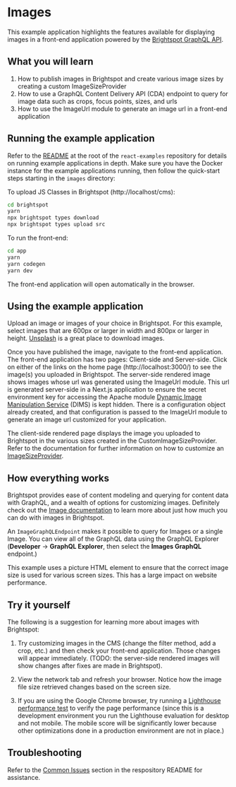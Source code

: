 # Images
This example application highlights the features available for displaying images in a front-end application powered by the [Brightspot GraphQL API](https://www.brightspot.com/documentation/brightspot-cms-developer-guide/latest/graphql-api).

## What you will learn
1. How to publish images in Brightspot and create various image sizes by creating a custom ImageSizeProvider
2. How to use a GraphQL Content Delivery API (CDA) endpoint to query for image data such as crops, focus points, sizes, and urls
3. How to use the ImageUrl module to generate an image url in a front-end application

## Running the example application
Refer to the [README](/README.md) at the root of the `react-examples` repository for details on running example applications in depth. Make sure you have the Docker instance for the example applications running, then follow the quick-start steps starting in the `images` directory:

To upload JS Classes in Brightspot (http://localhost/cms):

```sh
cd brightspot
yarn
npx brightspot types download
npx brightspot types upload src
```

To run the front-end:

```sh
cd app
yarn
yarn codegen
yarn dev
```

The front-end application will open automatically in the browser.
## Using the example application
Upload an image or images of your choice in Brightspot. For this example, select images that are 600px or larger in width and 800px or larger in height. [Unsplash](https://unsplash.com/) is a great place to download images.  

Once you have published the image, navigate to the front-end application. The front-end application has two pages:  Client-side and  Server-side. Click on either of the links on the home page (http://localhost:3000/) to see the image(s) you uploaded in Brightspot. The server-side rendered image shows images whose url was generated using the ImageUrl module. This url is generated server-side in a Next.js application to ensure the secret environment key for accessing the Apache module [Dynamic Image Manipulation Service](https://github.com/beetlebugorg/mod_dims) (DIMS) is kept hidden. There is a configuration object already created, and that configuration is passed to the ImageUrl module to generate an image url customized for your application. 

The client-side rendered page displays the image you uploaded to Brightspot in the various sizes created in the CustomImageSizeProvider. Refer to the documentation for further information on how to customize an [ImageSizeProvider](https://www.brightspot.com/documentation/brightspot-cms-developer-guide/latest/registering-image-sizes). 

## How everything works
Brightspot provides ease of content modeling and querying for content data with GraphQL, and a wealth of options for customizing images. Definitely check out the [Image documentation](https://www.brightspot.com/documentation/brightspot-cms-developer-guide/latest/images) to learn more about just how much you can do with images in Brightspot.

An `ImageGraphQLEndpoint` makes it possible to query for Images or a single Image. You can view all of the GraphQL data using the GraphQL Explorer (**Developer** &rarr; **GraphQL Explorer**, then select the **Images GraphQL** endpoint.)

This example uses a picture HTML element to ensure that the correct image size is used for various screen sizes. This has a large impact on website performance. 

## Try it yourself
The following is a suggestion for learning more about images with Brightspot:
1. Try customizing images in the CMS (change the filter method, add a crop, etc.) and then check your front-end application. Those changes will appear immediately. (TODO: the server-side rendered images will show changes after fixes are made in Brightspot).

2. View the network tab and refresh your browser. Notice how the image file size retrieved changes based on the screen size.

3. If you are using the Google Chrome browser, try running a [Lighthouse performance test](https://developer.chrome.com/docs/lighthouse/overview/) to verify the page performance (since this is a development environment you run the Lighthouse evaluation for desktop and not mobile. The mobile score will be significantly lower because other optimizations done in a production environment are not in place.)
## Troubleshooting
Refer to the [Common Issues](/README.md) section in the respository README for assistance.